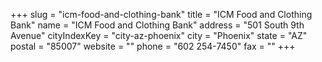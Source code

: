 +++
slug = "icm-food-and-clothing-bank"
title = "ICM Food and Clothing Bank"
name = "ICM Food and Clothing Bank"
address = "501 South 9th Avenue"
cityIndexKey = "city-az-phoenix"
city = "Phoenix"
state = "AZ"
postal = "85007"
website = ""
phone = "602 254-7450"
fax = ""
+++
